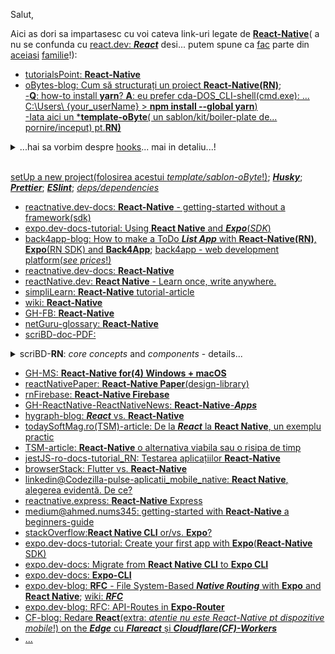 Salut,

Aici as dori sa impartasesc cu voi cateva link-uri legate de [**React-Native**](https://reactnative.dev/)( a nu se confunda cu [react.dev: ***React***](https://react.dev/) desi... putem spune ca [fac](https://ocw.cs.pub.ro/courses/pw/laboratoare/08) parte din [aceiasi](https://ocw.cs.pub.ro/courses/pw/laboratoare/04) [familie](https://ro.wikipedia.org/wiki/React.js)!):

 - [tutorialsPoint: **React-Native**](https://www.tutorialspoint.com/react_native/index.htm)
 - [oBytes-blog: Cum să structurați un proiect **React-Native(RN)**](https://www.obytes.com/blog/how-to-structure-your-react-native-project);
   <br/>[-**Q**: how-to install **yarn**? **A**: eu prefer cda-DOS_CLI-shell(cmd.exe): ... C:\Users\ {your_userName} > **npm install --global yarn**)](https://www.liquidweb.com/blog/how-to-install-yarn/)
   <br/>[-Iata aici un ***template-oByte**( un sablon/kit/boiler-plate de... pornire/inceput) pt.**RN)**](https://github.com/obytes/react-native-template-obytes)
<details>
 <summary>...hai sa vorbim despre <ins>hooks</ins>... mai in detaliu...!</summary>
 <hr/>
 
<pre><b>Husky</b> ne permite să rulăm comenzi sau scripturi înainte de a <ins>comite</ins> <i>sau</i> de a <ins>împinge</ins> codul nostru în <b>git</b>. 
Este benefic să configurați cu ușurință un <ins>cârlig/ancora/hook</ins> de pre-<ins>commit</ins>. 
De obicei, folosim <b>Husky</b> pentru a rula <b>Eslint</b> și <b>Prettier</b> pentru a <ins>valida tastarea/introducerea</ins>... 
...fișierelor-modificate, înainte de <ins>comitere</ins>.
<i>Explicatie:</i> 
 Daca ai deja pre-instalate,  <b>Husky</b> si <b>Eslint</b>, atunci cand ai modificat, anumite fisiere din foderele proiectului tau,
 si atunci cand(la finalul modificarilor) dai comanda <i>"C:\Users\{user}> <b>git add ...</b>"</i>, pt a le salva in depozitul proiectului tau
 <b><i>GitHub(GH)</i></b>..., inainte(<ins>pre-</ins>) de a le salva(pre-salvare/commit), va aparea un eveniment(pre-<ins>commit</ins>), in cadrul caruia, 
 <b>Husky</b> va apela(va rula efectiv carligul/<ins>hook</ins>-ul, declarat in prealabil, pt acest eveniment,... de catre <b>Husky</b>), 
 la ajutorul sau(specializat in validari!), validatorul-<b>ESLit</b>, pt a valida  toate fisierele modificate...;
 Dupa rularea acestui carlig(o intrerupere de prindere/captare/validare ... in acest caz... a erorilor nedorite), 
 avem 2 situatii posibile:
 - daca se vor inregistra erori(care desigur ca trebuiesc reparate... si deci...in caz de esec...), nu are sens sa se continue...
 ... cu cursul normal de salvare in <b><i>GitHub(GH)</i></b>
 - in caz contrar(deci in caz de reusita/victorie...adica atunci cand modificarile sunt corecte/valide/fara erori), ...
 ... se va reveni la cursul normal si .... se vor finaliza/efectua(in sfarsit!), salvarile <b>git</b>-ului respectiv, in <b><i>GitHub(GH)</i></b>!

 <b>Prettier</b> este un asistent de pre-<ins>commit</ins>are/pre-salvare al <b>ESLit</b>-ului, care "ajuta" la (re)formatarea/stagierea fisierelor,...
 ... adica la... "respectarea(in proiectare) a formatul convențional de <ins>commit</ins>/salv-are"!
</pre>

<hr/>

</details>

<br/>[setUp a new project(folosirea acestui *template/sablon-oByte*!)](https://handbook.obytes.com/docs/mobile/new-project/); [***Husky***](https://typicode.github.io/husky/); [***Prettier***](https://prettier.io/docs/precommit); [***ESlint***](https://eslint.org/docs/latest/use/getting-started); [*deps/dependencies*](https://www.dependencies.io/)
 - [reactnative.dev-docs: **React-Native** - getting-started without a framework(sdk)](https://reactnative.dev/docs/getting-started-without-a-framework)
 - [expo.dev-docs-tutorial: Using **React Native** and ***Expo***(*SDK*)](https://docs.expo.dev/tutorial/introduction/)
 - [back4app-blog: How to make a ToDo ***List App*** with **React-Native(RN)**, **Expo**(RN SDK) and **Back4App**](https://blog.back4app.com/expo-react-native/); [back4app - web development platform(*see prices*!)](https://www.back4app.com/web-deployment-platform)
 - [reactnative.dev-docs: **React-Native**](https://reactnative.dev/docs/environment-setup)
 - [reactNative.dev: **React Native** - Learn once, write anywhere.](https://reactnative.dev/)
 - [simpliLearn: **React-Native** tutorial-article](https://www.simplilearn.com/react-native-tutorial-article)
 - [wiki: **React-Native**](https://en.wikipedia.org/wiki/React_Native)
 - [GH-FB: **React-Native**](https://github.com/facebook/react-native)
 - [netGuru-glossary: **React-Native**](https://www.netguru.com/glossary/react-native)
 - [scriBD-doc-PDF: ](https://www.scribd.com/document/682155102/React-Native)
<details>
    <summary>scriBD-<b>RN</b>: <i>core concepts</i> and <i>components</i> - details...</summary>

   <hr/>
   
   This document outlines *core concepts* and *components* for developing <ins>mobile-apps</ins> with **React Native**, including:
   
    - setting up the environment,
    - building basic apps,
    - state,
    - props,
    - styling,
    - ListView,
    - ScrollView,
    - images,
    - HTTP,
    - buttons,
    - animations,
    - debugging, and
    - running apps on iOS and Android.
   
   It also lists *specific* **React Native** *components* like:

    - View,
    - WebView,
    - Modal,
    - ActivityIndicator,
    - Picker,
    - StatusBar,
    - Switch,
    - Text,
    - Alert, and
    - Geolocation.
   
   The document mentions using the ***Redux*** library and ***Firebase*** platform for **React Native** ***apps***.

<hr/>

</details>
     
 - [GH-MS: **React-Native for(4) Windows + macOS**](https://microsoft.github.io/react-native-windows/)
 - [reactNativePaper: **React-Native Paper**(design-library)](https://reactnativepaper.com/)
 - [rnFirebase: **React-Native Firebase**](https://rnfirebase.io/)
 - [GH-ReactNative-ReactNativeNews: **React-Native**-***Apps*** ](https://github.com/ReactNativeNews/React-Native-Apps)
 - [hygraph-blog: ***React*** vs. **React-Native**](https://hygraph.com/blog/react-vs-react-native)
 - [todaySoftMag.ro(TSM)-article: De la ***React*** la **React Native**, un exemplu practic](https://www.todaysoftmag.ro/article/3041/de-la-react-la-react-native-un-exemplu-practic)
 - [TSM-article: **React-Native** o alternativa viabila sau o risipa de timp](https://www.todaysoftmag.ro/article/4145/react-native-o-alternativa-viabila-sau-o-risipa-de-timp)
 - [jestJS-ro-docs-tutorial_RN:  Testarea aplicațiilor **React-Native**](https://jestjs.io/ro/docs/tutorial-react-native)
 - [browserStack: Flutter vs. **React-Native**](https://www.browserstack.com/guide/flutter-vs-react-native)
 - [linkedin@Codezilla-pulse-aplicatii_mobile_native: **React Native**, alegerea evidentă. De ce? ](https://www.linkedin.com/pulse/aplica%C8%9Bii-mobile-native-react-alegerea-evident%C4%83-de-ce-/)
 - [reactnative.express: **React-Native** Express](https://www.reactnative.express/)
 - [medium@ahmed.nums345: getting-started with **React-Native** a beginners-guide](https://medium.com/@ahmed.nums345/getting-started-with-react-native-a-beginners-guide-cf63368bb887)
 - [stackOverflow:**React Native CLI** or/vs. **Expo**?](https://stackoverflow.com/questions/79474102/react-native-cli-or-expo)
 - [expo.dev-docs-tutorial: Create your first app with **Expo**(**React-Native** SDK)](https://docs.expo.dev/tutorial/create-your-first-app/)
 - [expo.dev-docs: Migrate from **React Native CLI** to **Expo CLI**](https://docs.expo.dev/bare/using-expo-cli/)
 - [expo.dev-docs: **Expo-CLI**](https://docs.expo.dev/more/expo-cli/)
 - [expo.dev-blog: **RFC** - File System-Based ***Native Routing*** with **Expo** and **React Native**](https://blog.expo.dev/rfc-file-system-based-routing-in-react-native-7a35474722a); [wiki: ***RFC***](https://en.wikipedia.org/wiki/Request_for_Comments)
 - [expo.dev-blog: RFC: API-Routes in **Expo-Router**](https://blog.expo.dev/rfc-api-routes-cce5a3b9f25d)
 - [CF-blog: Redare **React**(extra: *atentie nu este React-Native pt dispozitive mobile*!) on the ***Edge*** cu ***Flareact*** și ***Cloudflare(CF)-Workers***](https://blog.cloudflare.com/rendering-react-on-the-edge-with-flareact-and-cloudflare-workers/)
 - [...](https://www.google.com/search?q=react+native&lr=lang_ro&sca_esv=a63cfb001f674c6a&rlz=1C1CHBF_enRO1132RO1132&tbs=lr:lang_1ro&sxsrf=AHTn8zpqGn4cj8q3XiVLLX5lIZGO8rPSYQ:1743842774377&ei=1u3wZ5LiFoCoxc8P2YSzsQo&start=10&sa=N&sstk=Af40H4WTgtId1TBjheerOjq_hzh42nLKp-TnYwqmVpP7A7YUYHTYVgUDBB7dxMWEdEBc_F4DHdijTdSysbazLIglUr2KTg8GVgqODg&ved=2ahUKEwiSpfHIwMCMAxUAVPEDHVnCLKYQ8tMDegQICRAE&biw=1735&bih=721&dpr=1)
